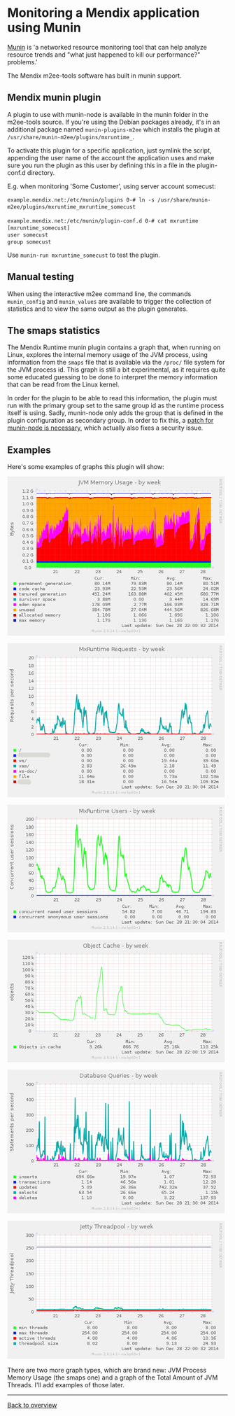 # Monitoring a Mendix application using Munin

[Munin](http://munin-monitoring.org/) is 'a networked resource monitoring tool that can help analyze resource trends and "what just happened to kill our performance?" problems.'

The Mendix m2ee-tools software has built in munin support.

## Mendix munin plugin

A plugin to use with munin-node is available in the munin folder in the m2ee-tools source. If you're using the Debian packages already, it's in an additional package named `munin-plugins-m2ee` which installs the plugin at `/usr/share/munin-m2ee/plugins/mxruntime_`.

To activate this plugin for a specific application, just symlink the script, appending the user name of the account the application uses and make sure you run the plugin as this user by defining this in a file in the plugin-conf.d directory.

E.g. when monitoring 'Some Customer', using server account somecust:

    example.mendix.net:/etc/munin/plugins 0-# ln -s /usr/share/munin-m2ee/plugins/mxruntime_mxruntime_somecust

    example.mendix.net:/etc/munin/plugin-conf.d 0-# cat mxruntime
    [mxruntime_somecust]
    user somecust
    group somecust

Use `munin-run mxruntime_somecust` to test the plugin.

## Manual testing

When using the interactive m2ee command line, the commands `munin_config` and `munin_values` are available to trigger the collection of statistics and to view the same output as the plugin generates.

## The smaps statistics

The Mendix Runtime munin plugin contains a graph that, when running on Linux, explores the internal memory usage of the JVM process, using information from the `smaps` file that is available via the `/proc/` file system for the JVM process id. This graph is still a bit experimental, as it requires quite some educated guessing to be done to interpret the memory information that can be read from the Linux kernel.

In order for the plugin to be able to read this information, the plugin must run with the primary group set to the same group id as the runtime process itself is using. Sadly, munin-node only adds the group that is defined in the plugin configuration as secondary group. In order to fix this, a [patch for munin-node is necessary](https://github.com/munin-monitoring/munin/pull/305), which actually also fixes a security issue.

## Examples

Here's some examples of graphs this plugin will show:

![JVM Heap Memory](images/mxruntime_jvmheap_example-week.png)

![Requests](images/mxruntime_requests_example-week.png)

![Sessions](images/mxruntime_sessions_example-week.png)

![Object Cache](images/mxruntime_cache_example-week.png)

![Database Queries](images/mxruntime_connectionbus_example-week.png)

![Jetty Threadpool](images/m2eeserver_threadpool_example-week.png)

There are two more graph types, which are brand new: JVM Process Memory Usage (the smaps one) and a graph of the Total Amount of JVM Threads. I'll add examples of those later.

- - -

[Back to overview](README.md)
